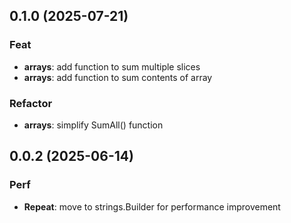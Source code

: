 ## 0.1.0 (2025-07-21)

### Feat

- **arrays**: add function to sum multiple slices
- **arrays**: add function to sum contents of array

### Refactor

- **arrays**: simplify SumAll() function

## 0.0.2 (2025-06-14)

### Perf

- **Repeat**: move to strings.Builder for performance improvement
